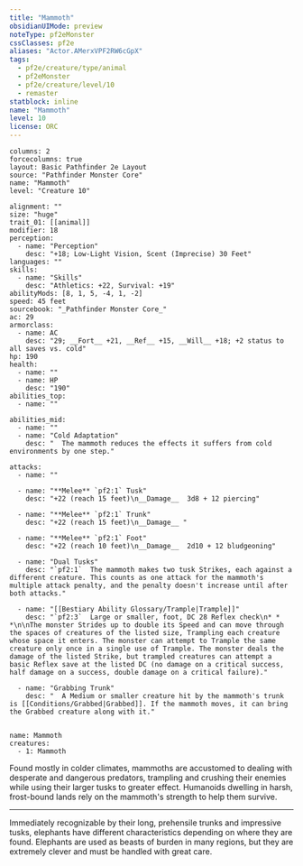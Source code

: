 ```yaml
---
title: "Mammoth"
obsidianUIMode: preview
noteType: pf2eMonster
cssClasses: pf2e
aliases: "Actor.AMerxVPF2RW6cGpX" 
tags:
  - pf2e/creature/type/animal
  - pf2eMonster
  - pf2e/creature/level/10
  - remaster
statblock: inline
name: "Mammoth"
level: 10
license: ORC
---
```


```statblock
columns: 2
forcecolumns: true
layout: Basic Pathfinder 2e Layout
source: "Pathfinder Monster Core"
name: "Mammoth"
level: "Creature 10"

alignment: ""
size: "huge"
trait_01: [[animal]]
modifier: 18
perception:
  - name: "Perception"
    desc: "+18; Low-Light Vision, Scent (Imprecise) 30 Feet"
languages: ""
skills:
  - name: "Skills"
    desc: "Athletics: +22, Survival: +19"
abilityMods: [8, 1, 5, -4, 1, -2]
speed: 45 feet
sourcebook: "_Pathfinder Monster Core_"
ac: 29
armorclass:
  - name: AC
    desc: "29; __Fort__ +21, __Ref__ +15, __Will__ +18; +2 status to all saves vs. cold"
hp: 190
health:
  - name: ""
  - name: HP
    desc: "190"
abilities_top:
  - name: ""

abilities_mid:
  - name: ""
  - name: "Cold Adaptation"
    desc: "  The mammoth reduces the effects it suffers from cold environments by one step."

attacks:
  - name: ""

  - name: "**Melee** `pf2:1` Tusk"
    desc: "+22 (reach 15 feet)\n__Damage__  3d8 + 12 piercing"

  - name: "**Melee** `pf2:1` Trunk"
    desc: "+22 (reach 15 feet)\n__Damage__ "

  - name: "**Melee** `pf2:1` Foot"
    desc: "+22 (reach 10 feet)\n__Damage__  2d10 + 12 bludgeoning"

  - name: "Dual Tusks"
    desc: "`pf2:1`  The mammoth makes two tusk Strikes, each against a different creature. This counts as one attack for the mammoth's multiple attack penalty, and the penalty doesn't increase until after both attacks."

  - name: "[[Bestiary Ability Glossary/Trample|Trample]]"
    desc: "`pf2:3`  Large or smaller, foot, DC 28 Reflex check\n* * *\n\nThe monster Strides up to double its Speed and can move through the spaces of creatures of the listed size, Trampling each creature whose space it enters. The monster can attempt to Trample the same creature only once in a single use of Trample. The monster deals the damage of the listed Strike, but trampled creatures can attempt a basic Reflex save at the listed DC (no damage on a critical success, half damage on a success, double damage on a critical failure)."

  - name: "Grabbing Trunk"
    desc: "  A Medium or smaller creature hit by the mammoth's trunk is [[Conditions/Grabbed|Grabbed]]. If the mammoth moves, it can bring the Grabbed creature along with it."
 
```

```encounter-table
name: Mammoth
creatures:
  - 1: Mammoth
```



Found mostly in colder climates, mammoths are accustomed to dealing with desperate and dangerous predators, trampling and crushing their enemies while using their larger tusks to greater effect. Humanoids dwelling in harsh, frost-bound lands rely on the mammoth's strength to help them survive.

* * *

Immediately recognizable by their long, prehensile trunks and impressive tusks, elephants have different characteristics depending on where they are found. Elephants are used as beasts of burden in many regions, but they are extremely clever and must be handled with great care.
